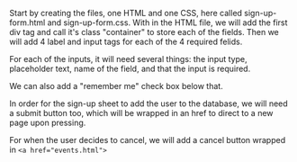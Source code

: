 <!--title={Creating the Volunteer Sign up Page}-->

Start by creating the files, one HTML and one CSS, here called sign-up-form.html and sign-up-form.css. With in the HTML file, we will add the first div tag and call it's class "container" to store each of the fields. Then we will add 4 label and input tags for each of the 4 required felids. 

For each of the inputs, it will need several things: the input type, placeholder text, name of the field, and that the input is required.

We can also add a "remember me" check box below that.

In order for the sign-up sheet to add the user to the database, we will need a submit button too, which will be wrapped in an href to direct to a new page upon pressing. 

For when the user decides to cancel, we will add a cancel button wrapped in ```<a href="events.html">```